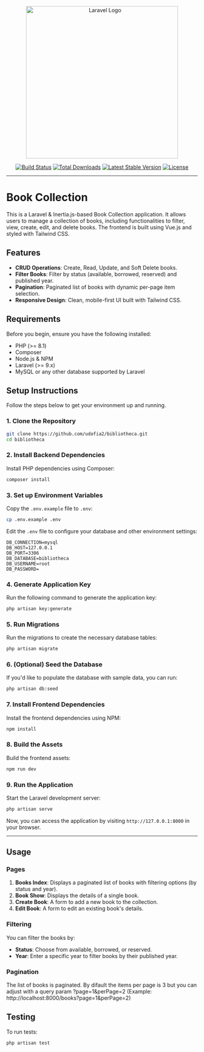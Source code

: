 <p align="center"><a href="https://laravel.com" target="_blank"><img src="https://raw.githubusercontent.com/laravel/art/master/logo-lockup/5%20SVG/2%20CMYK/1%20Full%20Color/laravel-logolockup-cmyk-red.svg" width="400" alt="Laravel Logo"></a></p>

<p align="center">
<a href="https://github.com/laravel/framework/actions"><img src="https://github.com/laravel/framework/workflows/tests/badge.svg" alt="Build Status"></a>
<a href="https://packagist.org/packages/laravel/framework"><img src="https://img.shields.io/packagist/dt/laravel/framework" alt="Total Downloads"></a>
<a href="https://packagist.org/packages/laravel/framework"><img src="https://img.shields.io/packagist/v/laravel/framework" alt="Latest Stable Version"></a>
<a href="https://packagist.org/packages/laravel/framework"><img src="https://img.shields.io/packagist/l/laravel/framework" alt="License"></a>
</p>

---

# Book Collection

This is a Laravel & Inertia.js-based Book Collection application. It allows users to manage a collection of books, including functionalities to filter, view, create, edit, and delete books. The frontend is built using Vue.js and styled with Tailwind CSS.

## Features

- **CRUD Operations**: Create, Read, Update, and Soft Delete books.
- **Filter Books**: Filter by status (available, borrowed, reserved) and published year.
- **Pagination**: Paginated list of books with dynamic per-page item selection.
- **Responsive Design**: Clean, mobile-first UI built with Tailwind CSS.
  
## Requirements

Before you begin, ensure you have the following installed:

- PHP (>= 8.1)
- Composer
- Node.js & NPM
- Laravel (>= 9.x)
- MySQL or any other database supported by Laravel

## Setup Instructions

Follow the steps below to get your environment up and running.

### 1. Clone the Repository

```bash
git clone https://github.com/udofia2/bibliotheca.git
cd bibliotheca
```

### 2. Install Backend Dependencies

Install PHP dependencies using Composer:

```bash
composer install
```

### 3. Set up Environment Variables

Copy the `.env.example` file to `.env`:

```bash
cp .env.example .env
```

Edit the `.env` file to configure your database and other environment settings:

```plaintext
DB_CONNECTION=mysql
DB_HOST=127.0.0.1
DB_PORT=3306
DB_DATABASE=bibliotheca
DB_USERNAME=root
DB_PASSWORD=
```

### 4. Generate Application Key

Run the following command to generate the application key:

```bash
php artisan key:generate
```

### 5. Run Migrations

Run the migrations to create the necessary database tables:

```bash
php artisan migrate
```

### 6. (Optional) Seed the Database

If you'd like to populate the database with sample data, you can run:

```bash
php artisan db:seed
```

### 7. Install Frontend Dependencies

Install the frontend dependencies using NPM:

```bash
npm install
```

### 8. Build the Assets

Build the frontend assets:

```bash
npm run dev
```

### 9. Run the Application

Start the Laravel development server:

```bash
php artisan serve
```

Now, you can access the application by visiting `http://127.0.0.1:8000` in your browser.

___
## Usage

### Pages

1. **Books Index**: Displays a paginated list of books with filtering options (by status and year).
2. **Book Show**: Displays the details of a single book.
3. **Create Book**: A form to add a new book to the collection.
4. **Edit Book**: A form to edit an existing book's details.

### Filtering

You can filter the books by:

- **Status**: Choose from available, borrowed, or reserved.
- **Year**: Enter a specific year to filter books by their published year.

### Pagination

The list of books is paginated. By difault the items per page is 3 but you can adjust with a query param ?page=1&perPage=2 (Example: http://localhost:8000/books?page=1&perPage=2)

## Testing

To run tests:

```bash
php artisan test
```

